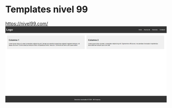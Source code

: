 # Templates nivel 99
https://nivel99.com/
![alt tag](https://github.com/nivel99/plantillas-web-profesionales/blob/main/Capturas/template1.png)